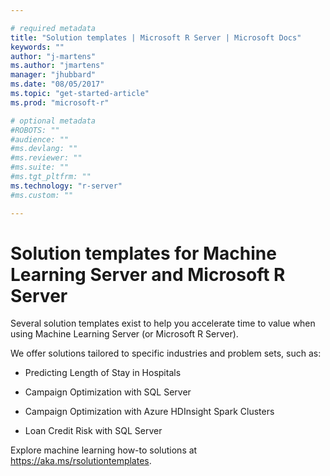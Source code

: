 ```yaml
---

# required metadata
title: "Solution templates | Microsoft R Server | Microsoft Docs"
keywords: ""
author: "j-martens"
ms.author: "jmartens"
manager: "jhubbard"
ms.date: "08/05/2017"
ms.topic: "get-started-article"
ms.prod: "microsoft-r"

# optional metadata
#ROBOTS: ""
#audience: ""
#ms.devlang: ""
#ms.reviewer: ""
#ms.suite: ""
#ms.tgt_pltfrm: ""
ms.technology: "r-server"
#ms.custom: ""

---
```


# Solution templates for Machine Learning Server and Microsoft R Server

Several solution templates exist to help you accelerate time to value when using Machine Learning Server (or Microsoft R Server).

We offer solutions tailored to specific industries and problem sets, such as:
+ Predicting Length of Stay in Hospitals

+ Campaign Optimization with SQL Server

+ Campaign Optimization with Azure HDInsight Spark Clusters

+ Loan Credit Risk with SQL Server

Explore machine learning how-to solutions at https://aka.ms/rsolutiontemplates.
